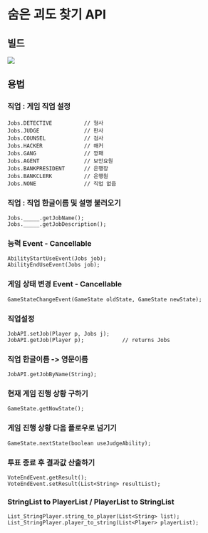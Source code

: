 # **숨은 괴도 찾기 API**

## 빌드
[![](https://jitpack.io/v/nulld4201/ThiefGame.svg)](https://jitpack.io/#nulld4201/ThiefGame)

## 용법

### 직업 : 게임 직업 설정
```
Jobs.DETECTIVE          // 형사
Jobs.JUDGE              // 판사
Jobs.COUNSEL            // 검사
Jobs.HACKER             // 해커
Jobs.GANG               // 깡패
Jobs.AGENT              // 보안요원
Jobs.BANKPRESIDENT      // 은행장
Jobs.BANKCLERK          // 은행원
Jobs.NONE               // 직업 없음
```

### 직업 : 직업 한글이름 및 설명 불러오기
```
Jobs._____.getJobName();
Jobs._____.getJobDescription();
```

### 능력 Event - Cancellable
```
AbilityStartUseEvent(Jobs job);
AbilityEndUseEvent(Jobs job);
```

### 게임 상태 변경 Event - Cancellable
```
GameStateChangeEvent(GameState oldState, GameState newState);
```

### 직업설정
```
JobAPI.setJob(Player p, Jobs j);
JobAPI.getJob(Player p);            // returns Jobs
```

### 직업 한글이름 -> 영문이름
```
JobAPI.getJobByName(String);
```

### 현재 게임 진행 상황 구하기
```
GameState.getNowState();
```

### 게임 진행 상황 다음 플로우로 넘기기
```
GameState.nextState(boolean useJudgeAbility);
```

### 투표 종료 후 결과값 산출하기
```
VoteEndEvent.getResult();
VoteEndEvent.setResult(List<String> resultList);
```

### StringList to PlayerList / PlayerList to StringList
```
List_StringPlayer.string_to_player(List<String> list);
List_StringPlayer.player_to_string(List<Player> playerList);
```
